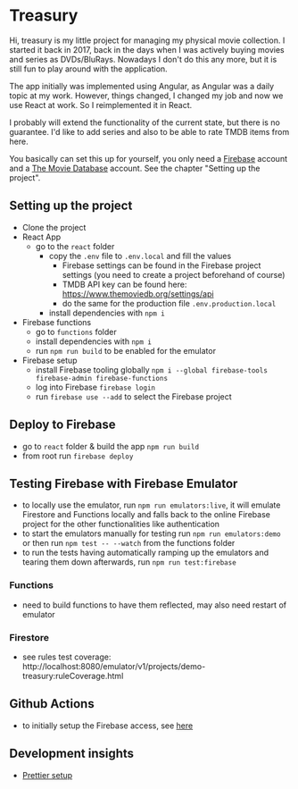 # Treasury

Hi, treasury is my little project for managing my physical movie collection. I started it back in 2017, back in the days when I was actively buying movies and series as DVDs/BluRays. Nowadays I don't do this any more, but it is still fun to play around with the application.

The app initially was implemented using Angular, as Angular was a daily topic at my work. However, things changed, I changed my job and now we use React at work. So I reimplemented it in React.

I probably will extend the functionality of the current state, but there is no guarantee.
I'd like to add series and also to be able to rate TMDB items from here.

You basically can set this up for yourself, you only need a [Firebase](https://firebase.google.com/) account and a [The Movie Database](https://www.themoviedb.org/) account. See the chapter "Setting up the project".

## Setting up the project

- Clone the project
- React App
  - go to the `react` folder
    - copy the `.env` file to `.env.local` and fill the values
      - Firebase settings can be found in the Firebase project settings (you need to create a project beforehand of course)
      - TMDB API key can be found here: https://www.themoviedb.org/settings/api
      - do the same for the production file `.env.production.local`
    - install dependencies with `npm i`
- Firebase functions
  - go to `functions` folder
  - install dependencies with `npm i`
  - run `npm run build` to be enabled for the emulator
- Firebase setup
  - install Firebase tooling globally `npm i --global firebase-tools firebase-admin firebase-functions`
  - log into Firebase `firebase login`
  - run `firebase use --add` to select the Firebase project

## Deploy to Firebase

- go to `react` folder & build the app `npm run build`
- from root run `firebase deploy`

## Testing Firebase with Firebase Emulator

- to locally use the emulator, run `npm run emulators:live`, it will emulate Firestore and Functions locally and falls back to the online Firebase project for the other functionalities like authentication
- to start the emulators manually for testing run `npm run emulators:demo` or then run `npm test -- --watch` from the functions folder
- to run the tests having automatically ramping up the emulators and tearing them down afterwards, run `npm run test:firebase`

### Functions

- need to build functions to have them reflected, may also need restart of emulator

### Firestore

- see rules test coverage: http://localhost:8080/emulator/v1/projects/demo-treasury:ruleCoverage.html

## Github Actions

- to initially setup the Firebase access, see [here](https://firebase.google.com/docs/cli#cli-ci-systems)

## Development insights

- [Prettier setup](https://medium.com/technical-credit/using-prettier-with-vs-code-and-create-react-app-67c2449b9d08)
